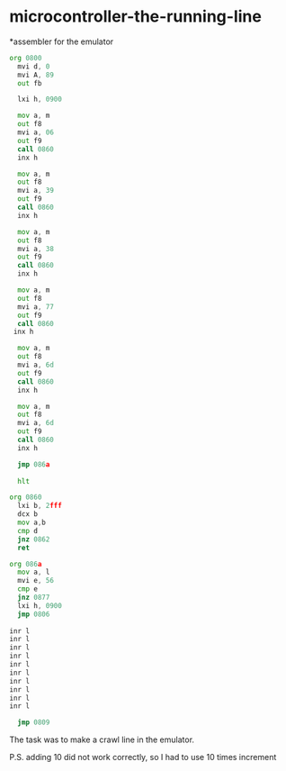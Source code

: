 # microcontroller-the-running-line
*assembler for the emulator

```asm
org 0800
  mvi d, 0
  mvi A, 89
  out fb

  lxi h, 0900

  mov a, m
  out f8
  mvi a, 06
  out f9
  call 0860
  inx h

  mov a, m
  out f8
  mvi a, 39
  out f9
  call 0860
  inx h

  mov a, m
  out f8
  mvi a, 38
  out f9
  call 0860
  inx h

  mov a, m
  out f8
  mvi a, 77
  out f9
  call 0860
 inx h

  mov a, m
  out f8
  mvi a, 6d
  out f9
  call 0860
  inx h

  mov a, m
  out f8
  mvi a, 6d
  out f9
  call 0860
  inx h

  jmp 086a
  
  hlt

org 0860
  lxi b, 2fff
  dcx b
  mov a,b
  cmp d
  jnz 0862
  ret

org 086a
  mov a, l
  mvi e, 56
  cmp e
  jnz 0877
  lxi h, 0900
  jmp 0806
  
inr l
inr l
inr l
inr l
inr l
inr l
inr l
inr l
inr l
inr l

  jmp 0809
```

The task was to make a crawl line in the emulator. 

P.S. adding 10 did not work correctly, so I had to use 10 times increment

